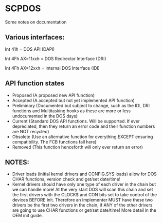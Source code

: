 # SCPDOS
Some notes on documentation

## Various interfaces:
Int 41h = DOS API (DAPI)

Int 4Fh AX=11xxh = DOS Redirector Interface (DRI)

Int 4Fh AX=12xxh = Internal DOS Interface (IDI)

## API function states
- Proposed (A proposed new API function)
- Accepted (A accepted but not yet implemented API function)
- Preliminary (Documented but subject to change, such as the IDI, DRI functions and Multitasking hooks as these are more or less undocumented in the DOS days)
- Current (Standard DOS API functions. Will be supported. If ever depreciated, then they return an error code and their function numbers are NOT recycled)
- Obsolete (Use an alternative function for everything EXCEPT ensuring compatibility. The FCB functions fall here)
- Removed (This function henceforth will only ever return an error)

## NOTES:
- Driver loads (initial kernel drivers and CONFIG.SYS loads) allow for DOS CHAR functions, version check and get/set date/time!
- Kernel drivers should have only one type of each driver in the chain but we can handle more! At the very start DOS will scan this chain and set the 
first drivers with the CLOCK$ and CON bits set to take control of the devices BEFORE init. Therefore an implementer MUST have these two drivers be the first
two drivers in the chain, if ANY of the other drivers are going to use CHAR functions or get/set date/time! More detail in the OEM init guide.
